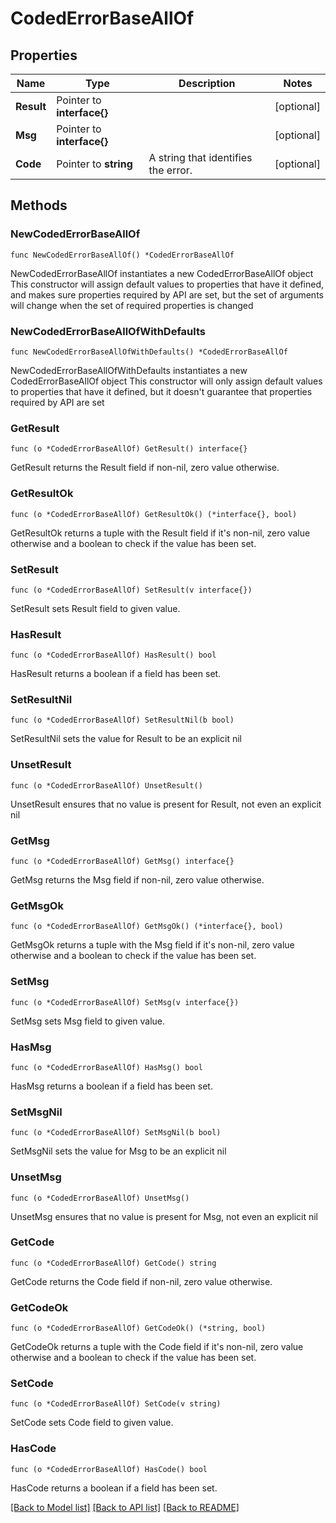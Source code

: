 # CodedErrorBaseAllOf

## Properties

Name | Type | Description | Notes
------------ | ------------- | ------------- | -------------
**Result** | Pointer to **interface{}** |  | [optional] 
**Msg** | Pointer to **interface{}** |  | [optional] 
**Code** | Pointer to **string** | A string that identifies the error.  | [optional] 

## Methods

### NewCodedErrorBaseAllOf

`func NewCodedErrorBaseAllOf() *CodedErrorBaseAllOf`

NewCodedErrorBaseAllOf instantiates a new CodedErrorBaseAllOf object
This constructor will assign default values to properties that have it defined,
and makes sure properties required by API are set, but the set of arguments
will change when the set of required properties is changed

### NewCodedErrorBaseAllOfWithDefaults

`func NewCodedErrorBaseAllOfWithDefaults() *CodedErrorBaseAllOf`

NewCodedErrorBaseAllOfWithDefaults instantiates a new CodedErrorBaseAllOf object
This constructor will only assign default values to properties that have it defined,
but it doesn't guarantee that properties required by API are set

### GetResult

`func (o *CodedErrorBaseAllOf) GetResult() interface{}`

GetResult returns the Result field if non-nil, zero value otherwise.

### GetResultOk

`func (o *CodedErrorBaseAllOf) GetResultOk() (*interface{}, bool)`

GetResultOk returns a tuple with the Result field if it's non-nil, zero value otherwise
and a boolean to check if the value has been set.

### SetResult

`func (o *CodedErrorBaseAllOf) SetResult(v interface{})`

SetResult sets Result field to given value.

### HasResult

`func (o *CodedErrorBaseAllOf) HasResult() bool`

HasResult returns a boolean if a field has been set.

### SetResultNil

`func (o *CodedErrorBaseAllOf) SetResultNil(b bool)`

 SetResultNil sets the value for Result to be an explicit nil

### UnsetResult
`func (o *CodedErrorBaseAllOf) UnsetResult()`

UnsetResult ensures that no value is present for Result, not even an explicit nil
### GetMsg

`func (o *CodedErrorBaseAllOf) GetMsg() interface{}`

GetMsg returns the Msg field if non-nil, zero value otherwise.

### GetMsgOk

`func (o *CodedErrorBaseAllOf) GetMsgOk() (*interface{}, bool)`

GetMsgOk returns a tuple with the Msg field if it's non-nil, zero value otherwise
and a boolean to check if the value has been set.

### SetMsg

`func (o *CodedErrorBaseAllOf) SetMsg(v interface{})`

SetMsg sets Msg field to given value.

### HasMsg

`func (o *CodedErrorBaseAllOf) HasMsg() bool`

HasMsg returns a boolean if a field has been set.

### SetMsgNil

`func (o *CodedErrorBaseAllOf) SetMsgNil(b bool)`

 SetMsgNil sets the value for Msg to be an explicit nil

### UnsetMsg
`func (o *CodedErrorBaseAllOf) UnsetMsg()`

UnsetMsg ensures that no value is present for Msg, not even an explicit nil
### GetCode

`func (o *CodedErrorBaseAllOf) GetCode() string`

GetCode returns the Code field if non-nil, zero value otherwise.

### GetCodeOk

`func (o *CodedErrorBaseAllOf) GetCodeOk() (*string, bool)`

GetCodeOk returns a tuple with the Code field if it's non-nil, zero value otherwise
and a boolean to check if the value has been set.

### SetCode

`func (o *CodedErrorBaseAllOf) SetCode(v string)`

SetCode sets Code field to given value.

### HasCode

`func (o *CodedErrorBaseAllOf) HasCode() bool`

HasCode returns a boolean if a field has been set.


[[Back to Model list]](../README.md#documentation-for-models) [[Back to API list]](../README.md#documentation-for-api-endpoints) [[Back to README]](../README.md)


